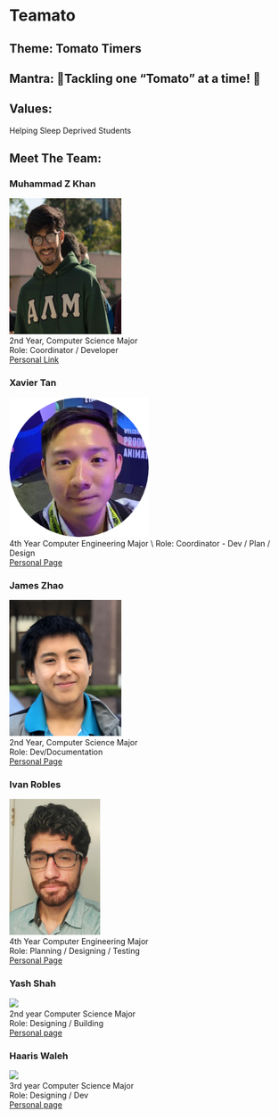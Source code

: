 # Teamato

## Theme: Tomato Timers

## Mantra: :tomato:Tackling one “Tomato” at a time! :tomato:

## Values:
Helping Sleep Deprived Students 

## Meet The Team:

### Muhammad Z Khan
<img src="admin/misc/mzk.jpg" width="201" height="244" /> \
2nd Year, Computer Science Major \
Role: Coordinator / Developer \
[Personal Link](https://mz-k.github.io/)<br>


### Xavier Tan 
<img src="admin/misc/xavier-img.png" width="250" height="250" /> \
4th Year Computer Engineering Major \ 
Role: Coordinator - Dev / Plan / Design \
[Personal Page](https://xavierkst.github.io/CSE_110_Lab_2/)<br> 


### James Zhao
<img src="admin/misc/James.JPG" width="201" height="244" /> \
2nd Year, Computer Science Major \
Role: Dev/Documentation \
[Personal Page](https://jameszhao01.github.io/CSE110_Lab2/)<br>

### Ivan Robles
<img src="admin/misc/IvanRobles.jpg" height="244" /> \
4th Year Computer Engineering Major \
Role: Planning / Designing / Testing \
[Personal Page](https://i1robles.github.io/index.html/)<br>

### Yash Shah
<img src=”admin/misc/Yash_Shah.jpg” width=”250” height=”250”> \
2nd year Computer Science Major \
Role: Designing / Building \
[Personal page](https://ynshah3.github.io)

### Haaris Waleh
<img src=”admin/misc/haariswaleh.jpg” width=”250” height=”250”> \
3rd year  Computer Science Major \
Role: Designing / Dev \
[Personal page](https://hwaleh.github.io)<br>

